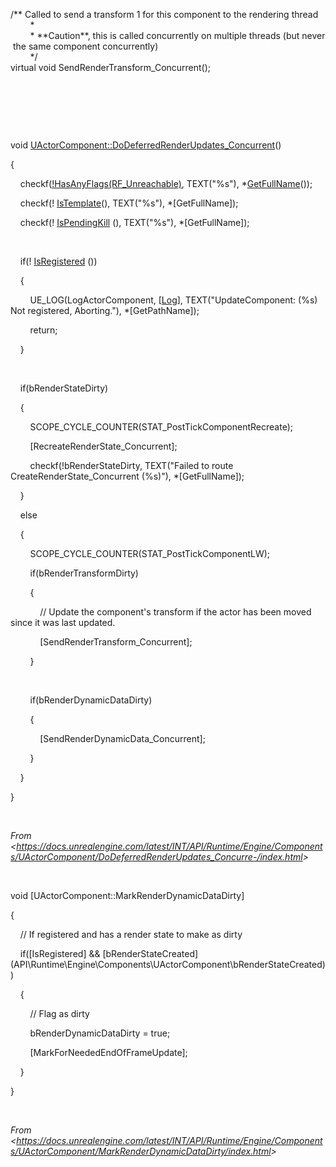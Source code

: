 /\*\* Called to send a transform 1 for this component to the rendering thread  
        \*  
        \* \*\*Caution\*\*, this is called concurrently on multiple threads (but never the same component concurrently)  
        \*/  
virtual void SendRenderTransform\_Concurrent();

 

 

 

void [UActorComponent::DoDeferredRenderUpdates\_Concurrent](http://api.unrealengine.com/INT/API/Runtime/Engine/Components/UActorComponent/DoDeferredRenderUpdates_Concurre-/index.html)()

{

    checkf([!HasAnyFlags(RF\_Unreachable)](http://api.unrealengine.com/INT/API/Runtime/CoreUObject/UObject/EObjectFlags/index.html), TEXT("%s"), \*[GetFullName](http://api.unrealengine.com/INT/API/Runtime/CoreUObject/UObject/UObjectBaseUtility/GetFullName/index.html)());

    checkf(! [IsTemplate](http://api.unrealengine.com/INT/API/Runtime/CoreUObject/UObject/UObjectBaseUtility/IsTemplate/index.html)(), TEXT("%s"), \*[GetFullName][]());

    checkf(! [IsPendingKill](http://api.unrealengine.com/INT/API/Runtime/CoreUObject/UObject/UObjectBaseUtility/IsPendingKill/index.html) (), TEXT("%s"), \*[GetFullName][]());

 

    if(! [IsRegistered](http://api.unrealengine.com/INT/API/Runtime/Engine/Components/UActorComponent/IsRegistered/index.html) ())

    {

        UE\_LOG(LogActorComponent, [[Log](http://api.unrealengine.com/INT/API/Runtime/Core/Misc/ELogVerbosity__Type/index.html)], TEXT("UpdateComponent: (%s) Not registered, Aborting."), \*[GetPathName][]());

        return;

    }

 

    if(bRenderStateDirty)

    {

        SCOPE\_CYCLE\_COUNTER(STAT\_PostTickComponentRecreate);

        [RecreateRenderState\_Concurrent][]();

        checkf(!bRenderStateDirty, TEXT("Failed to route CreateRenderState\_Concurrent (%s)"), \*[GetFullName][]());

    }

    else

    {

        SCOPE\_CYCLE\_COUNTER(STAT\_PostTickComponentLW);

        if(bRenderTransformDirty)

        {

            // Update the component's transform if the actor has been moved since it was last updated.

            [SendRenderTransform\_Concurrent][]();

        }

 

        if(bRenderDynamicDataDirty)

        {

            [SendRenderDynamicData\_Concurrent][]();

        }

    }

}

 

*From &lt;<https://docs.unrealengine.com/latest/INT/API/Runtime/Engine/Components/UActorComponent/DoDeferredRenderUpdates_Concurre-/index.html>&gt;*

 

void [UActorComponent::MarkRenderDynamicDataDirty][]()

{

    // If registered and has a render state to make as dirty

    if([IsRegistered][]() && \[bRenderStateCreated\](API\\Runtime\\Engine\\Components\\UActorComponent\\bRenderStateCreated))

    {

        // Flag as dirty

        bRenderDynamicDataDirty = true;

        [MarkForNeededEndOfFrameUpdate][]();

    }

}

 

*From &lt;<https://docs.unrealengine.com/latest/INT/API/Runtime/Engine/Components/UActorComponent/MarkRenderDynamicDataDirty/index.html>&gt;*

 

 

